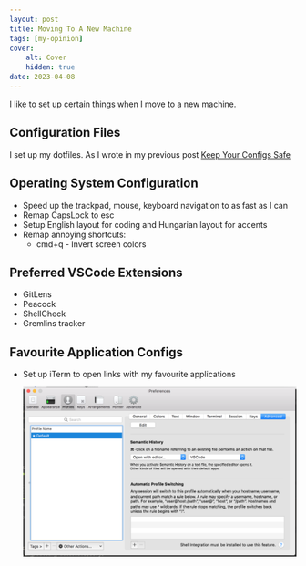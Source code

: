 ```yaml
---
layout: post
title: Moving To A New Machine
tags: [my-opinion]
cover:
    alt: Cover
    hidden: true
date: 2023-04-08
---
```


I like to set up certain things when I move to a new machine.

<!--more-->

## Configuration Files

I set up my dotfiles. As I wrote in my previous post [Keep Your Configs Safe](../../../../2021/03/06/keep-your-configs-safe#dotfiles)

## Operating System Configuration

- Speed up the trackpad, mouse, keyboard navigation to as fast as I can
- Remap CapsLock to esc
- Setup English layout for coding and Hungarian layout for accents
- Remap annoying shortcuts:
  - cmd+q - Invert screen colors

## Preferred VSCode Extensions

- GitLens
- Peacock
- ShellCheck
- Gremlins tracker

## Favourite Application Configs

- Set up iTerm to open links with my favourite applications

  ![Iterm config](./iterm_config.png)
